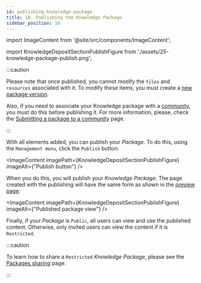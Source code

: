 ```yaml
---
id: publishing-knowledge-package
title: 10. Publishing the Knowledge Package
sidebar_position: 10
---
```


import ImageContent from '@site/src/components/ImageContent';

import KnowledgeDepositSectionPublishFigure from './assets/25-knowledge-package-publish.png';

:::caution

Please note that once published, you cannot modify the `files` and `resources` associated with it. To modify these items, you must create a [new package version](../new-version/new-version.md). 

Also, if you need to associate your Knowledge package with a [community](../../../concepts/communities.md), you must do this before publishing it. For more information, please, check the [Submitting a package to a community](../linking/linking.md) page.

:::

With all elements added, you can publish your *Package*. To do this, using the `Management menu`, click the `Publish` button:

<ImageContent
    imagePath={KnowledgeDepositSectionPublishFigure}
    imageAlt={"Publish button"}
/>

When you do this, you will publish your *Knowledge Package*. The page created with the publishing will have the same form as shown in the [preview page](9_previewing.md):

<ImageContent
    imagePath={KnowledgeDepositSectionPublishFigure}
    imageAlt={"Published package view"}
/>

Finally, if your *Package* is `Public`, all users can view and use the published content. Otherwise, only invited users can view the content if it is `Restricted`.

:::caution

To learn how to share a `Restricted` *Knowledge Package*, please see the [Packages sharing](../sharing/sharing.md) page.

:::
